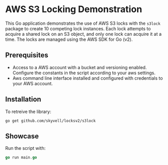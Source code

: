 # AWS S3 Locking Demonstration

This Go application demonstrates the use of AWS S3 locks with the `s3lock` package to create 10 competing lock instances. Each lock attempts to acquire a shared lock on an S3 object, and only one lock can acquire it at a time. The locks are managed using the AWS SDK for Go (v2).

## Prerequisites
- Access to a AWS account with a bucket and versioning enabled. Configure the constants in the script according to your aws settings.
- Aws command line interface installed and configured with credentials to your AWS account.

## Installation
To retreive the library:
```
go get github.com/skyvell/locksv2/s3lock
```

## Showcase
Run the script with:
```go
go run main.go
```
